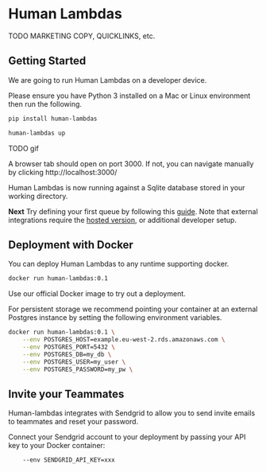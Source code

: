 # Human Lambdas

TODO MARKETING COPY, QUICKLINKS, etc.

## Getting Started

We are going to run Human Lambdas on a developer device.

Please ensure you have Python 3 installed on a Mac or Linux environment then run the following.

```sh
pip install human-lambdas
```

```sh
human-lambdas up
```

TODO gif

A browser tab should open on port 3000. If not, you can navigate manually by clicking http://localhost:3000/

Human Lambdas is now running against a Sqlite database stored in your working directory.

**Next** Try defining your first queue by following this [guide](https://docs.humanlambdas.com/quickstart/creating-a-queue). Note that external integrations require the [hosted version](https://app.humanlambdas.com/), or additional developer setup.

## Deployment with Docker

You can deploy Human Lambdas to any runtime supporting docker.

```sh
docker run human-lambdas:0.1
```

Use our official Docker image to try out a deployment.

For persistent storage we recommend pointing your container at an external Postgres instance by setting the following environment variables.

```sh
docker run human-lambdas:0.1 \
    --env POSTGRES_HOST=example.eu-west-2.rds.amazonaws.com \
    --env POSTGRES_PORT=5432 \
    --env POSTGRES_DB=my_db \
    --env POSTGRES_USER=my_user \
    --env POSTGRES_PASSWORD=my_pw \
```

## Invite your Teammates

Human-lambdas integrates with Sendgrid to allow you to send invite emails to teammates and reset your password.

Connect your Sendgrid account to your deployment by passing your API key to your Docker container:

```sh
    --env SENDGRID_API_KEY=xxx
```
